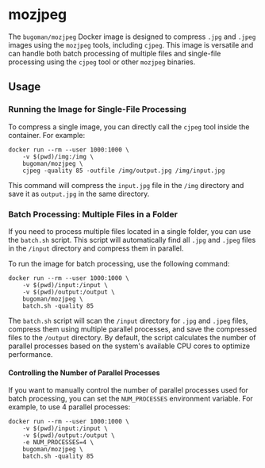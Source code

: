 # mozjpeg

The `bugoman/mozjpeg` Docker image is designed to compress `.jpg` and `.jpeg` images using the `mozjpeg` tools, including `cjpeg`. This image is versatile and can handle both batch processing of multiple files and single-file processing using the `cjpeg` tool or other `mozjpeg` binaries.

## Usage

### Running the Image for Single-File Processing

To compress a single image, you can directly call the `cjpeg` tool inside the container. For example:

```shell
docker run --rm --user 1000:1000 \
    -v $(pwd)/img:/img \
    bugoman/mozjpeg \
    cjpeg -quality 85 -outfile /img/output.jpg /img/input.jpg
```

This command will compress the `input.jpg` file in the `/img` directory and save it as `output.jpg` in the same directory.

### Batch Processing: Multiple Files in a Folder

If you need to process multiple files located in a single folder, you can use the `batch.sh` script. This script will automatically find all `.jpg` and `.jpeg` files in the `/input` directory and compress them in parallel.

To run the image for batch processing, use the following command:
```shell
docker run --rm --user 1000:1000 \
    -v $(pwd)/input:/input \
    -v $(pwd)/output:/output \
    bugoman/mozjpeg \
    batch.sh -quality 85
```

The `batch.sh` script will scan the `/input` directory for `.jpg` and `.jpeg` files, compress them using multiple parallel processes, and save the compressed files to the `/output` directory. By default, the script calculates the number of parallel processes based on the system's available CPU cores to optimize performance.

#### Controlling the Number of Parallel Processes

If you want to manually control the number of parallel processes used for batch processing, you can set the `NUM_PROCESSES` environment variable. For example, to use 4 parallel processes:
```shell
docker run --rm --user 1000:1000 \
    -v $(pwd)/input:/input \
    -v $(pwd)/output:/output \
    -e NUM_PROCESSES=4 \
    bugoman/mozjpeg \
    batch.sh -quality 85
```
